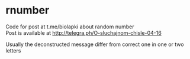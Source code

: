 # rnumber
Code for post at t.me/biolapki about random number     
Post is available at http://telegra.ph/O-sluchajnom-chisle-04-16

Usually the deconstructed message differ from correct one in one or two letters     
